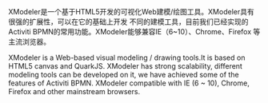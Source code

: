 XModeler是一个基于HTML5开发的可视化Web建模/绘图工具。XModeler具有很强的扩展性，可以在它的基础上开发
不同的建模工具，目前我们已经实现的Activiti BPMN的常用功能。XModeler能够兼容IE（6~10）、Chrome、Firefox
等主流浏览器。

XModeler is a Web-based visual modeling / drawing tools.It is based on HTML5 canvas and QuarkJS. XModeler has strong scalability,
 different modeling tools can be developed on it, we have achieved some of the features of Activiti BPMN. 
 XModeler compatible with IE (6 ~ 10), Chrome, Firefox and other mainstream browsers.